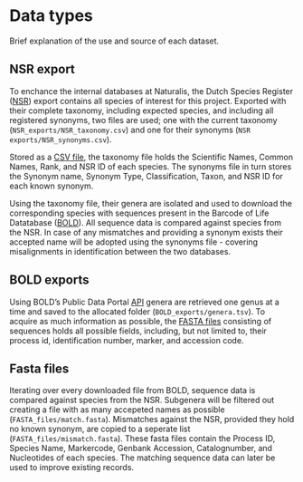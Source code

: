 # Data types

Brief explanation of the use and source of each dataset.


## NSR export
To enchance the internal databases at Naturalis, the Dutch Species Register ([NSR](https://www.nederlandsesoorten.nl/node/374)) export contains all species of interest for this project.
Exported with their complete taxonomy, including expected species, and including all registered synonyms, two files are used; one with the current taxonomy (`NSR_exports/NSR_taxonomy.csv`) and one for their synonyms (`NSR exports/NSR_synonyms.csv`).

Stored as a [CSV file](https://en.wikipedia.org/wiki/Comma-separated_values), the taxonomy file holds the Scientific Names, Common Names, Rank, and NSR ID of each species. The synonyms file in turn stores the Synonym name, Synonym Type, Classification, Taxon, and NSR ID for each known synonym.

Using the taxonomy file, their genera are isolated and used to download the corresponding species with sequences present in the Barcode of Life Datatabase ([BOLD](http://www.barcodinglife.org/)).
All sequence data is compared against species from the NSR. In case of any mismatches and providing a synonym exists their accepted name will be adopted using the synonyms file - covering misalignments in identification between the two databases.


## BOLD exports
Using BOLD’s Public Data Portal [API](http://boldsystems.org/index.php/resources/api?type=webservices) genera are retrieved one genus at a time and saved to the allocated folder (`BOLD_exports/genera.tsv`).
To acquire as much information as possible, the [FASTA files](https://en.wikipedia.org/wiki/FASTA_format) consisting of sequences holds all possible fields, including, but not limited to, their process id, identification number, marker, and accession code.


## Fasta files
Iterating over every downloaded file from BOLD, sequence data is compared against species from the NSR. Subgenera will be filtered out creating a file with as many accepeted names as possible (`FASTA_files/match.fasta`). Mismatches against the NSR, provided they hold no known synonym, are copied to a seperate list (`FASTA_files/mismatch.fasta`).
These fasta files contain the Process ID, Species Name, Markercode, Genbank Accession, Catalognumber, and Nucleotides of each species. The matching sequence data can later be used to improve existing records.



